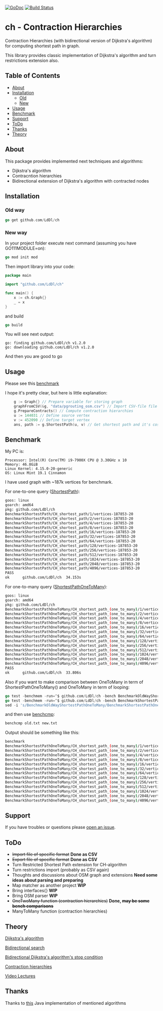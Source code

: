 [![GoDoc](https://godoc.org/github.com/golang/gddo?status.svg)](https://godoc.org/github.com/LdDl/ch)
[![Build Status](https://travis-ci.com/LdDl/ch.svg?branch=master)](https://travis-ci.com/LdDl/ch)

# ch - Contraction Hierarchies
Contraction Hierarchies (with bidirectional version of Dijkstra's algorithm) for computing shortest path in graph.

This library provides classic implementation of Dijkstra's algorithm and turn restrictions extension also.

## Table of Contents

- [About](#about)
- [Installation](#usage)
    - [Old](#old-way)
    - [New](#new-way)
- [Usage](#usage)
- [Benchmark](#benchmark)
- [Support](#support)
- [ToDo](#todo)
- [Thanks](#thanks)
- [Theory](#theory)

## About
This package provides implemented next techniques and algorithms:
* Dijkstra's algorithm
* Contracntion hierarchies
* Bidirectional extension of Dijkstra's algorithm with contracted nodes

## Installation

### Old way
```go
go get github.com/LdDl/ch
```


### New way 
In your project folder execute next command (assuming you have GO111MODULE=on):
```go
go mod init mod
```
Then import library into your code:
```go
package main

import "github.com/LdDl/ch"

func main() {
	x := ch.Graph{}
	_ = x
}
```
and build
```go
go build
```
You will see next output:
```shell
go: finding github.com/LdDl/ch v1.2.0
go: downloading github.com/LdDl/ch v1.2.0
```
And then you are good to go 

## Usage

Please see this [benchmark](bidirectional_ch_test.go#L59)

I hope it's pretty clear, but here is little explanation:
```go
    g := Graph{} // Prepare variable for storing graph
    graphFromCSV(&g, "data/pgrouting_osm.csv") // Import CSV-file file into programm
    g.PrepareContracts() // Compute contraction hierarchies
    u := 144031 // Define source vertex
    v := 452090 // Define target vertex
    ans, path := g.ShortestPath(u, v) // Get shortest path and it's cost between source and target vertex
```

## Benchmark

My PC is:

    Processor: Intel(R) Core(TM) i9-7900X CPU @ 3.30GHz x 10
    Memory: 46.8GiB
    Linux Kernel: 4.15.0-20-generic
    OS: Linux Mint 19.1 Cinnamon

I have used graph with ~187k vertices for benchmark.

For one-to-one query ([ShortestPath](bidirectional_ch.go#L16)):
```bash
goos: linux
goarch: amd64
pkg: github.com/LdDl/ch
BenchmarkShortestPath/CH_shortest_path/1/vertices-187853-20         	     500	   2801587 ns/op	 3532241 B/op	    2225 allocs/op
BenchmarkShortestPath/CH_shortest_path/2/vertices-187853-20         	    1000	   2639499 ns/op	 3532225 B/op	    2225 allocs/op
BenchmarkShortestPath/CH_shortest_path/4/vertices-187853-20         	    1000	   2730468 ns/op	 3532239 B/op	    2225 allocs/op
BenchmarkShortestPath/CH_shortest_path/8/vertices-187853-20         	     500	   2887250 ns/op	 3532254 B/op	    2225 allocs/op
BenchmarkShortestPath/CH_shortest_path/16/vertices-187853-20        	     500	   2292956 ns/op	 3532251 B/op	    2225 allocs/op
BenchmarkShortestPath/CH_shortest_path/32/vertices-187853-20        	     500	   2837590 ns/op	 3532247 B/op	    2225 allocs/op
BenchmarkShortestPath/CH_shortest_path/64/vertices-187853-20        	     500	   2649959 ns/op	 3532233 B/op	    2225 allocs/op
BenchmarkShortestPath/CH_shortest_path/128/vertices-187853-20       	     500	   2790797 ns/op	 3532215 B/op	    2225 allocs/op
BenchmarkShortestPath/CH_shortest_path/256/vertices-187853-20       	     500	   2640733 ns/op	 3532231 B/op	    2225 allocs/op
BenchmarkShortestPath/CH_shortest_path/512/vertices-187853-20       	     500	   2381726 ns/op	 3532224 B/op	    2225 allocs/op
BenchmarkShortestPath/CH_shortest_path/1024/vertices-187853-20      	     500	   2810581 ns/op	 3532223 B/op	    2225 allocs/op
BenchmarkShortestPath/CH_shortest_path/2048/vertices-187853-20      	     500	   2770308 ns/op	 3532203 B/op	    2225 allocs/op
BenchmarkShortestPath/CH_shortest_path/4096/vertices-187853-20      	     500	   2592263 ns/op	 3532234 B/op	    2225 allocs/op
PASS
ok  	github.com/LdDl/ch	34.153s
```

For one-to-many query ([ShortestPathOneToMany](bidirectional_ch_one_to_n.go#L15)):
```bash
goos: linux
goarch: amd64
pkg: github.com/LdDl/ch
BenchmarkShortestPathOneToMany/CH_shortest_path_(one_to_many)/1/vertices-187853-20         	     160	   7175512 ns/op	 6773392 B/op	   14463 allocs/op
BenchmarkShortestPathOneToMany/CH_shortest_path_(one_to_many)/2/vertices-187853-20         	     176	   6847237 ns/op	 6773416 B/op	   14463 allocs/op
BenchmarkShortestPathOneToMany/CH_shortest_path_(one_to_many)/4/vertices-187853-20         	     172	   7101499 ns/op	 6773230 B/op	   14461 allocs/op
BenchmarkShortestPathOneToMany/CH_shortest_path_(one_to_many)/8/vertices-187853-20         	     181	   6706642 ns/op	 6773435 B/op	   14463 allocs/op
BenchmarkShortestPathOneToMany/CH_shortest_path_(one_to_many)/16/vertices-187853-20        	     170	   6915546 ns/op	 6773325 B/op	   14462 allocs/op
BenchmarkShortestPathOneToMany/CH_shortest_path_(one_to_many)/32/vertices-187853-20        	     174	   6887815 ns/op	 6773307 B/op	   14462 allocs/op
BenchmarkShortestPathOneToMany/CH_shortest_path_(one_to_many)/64/vertices-187853-20        	     174	   6964305 ns/op	 6773370 B/op	   14462 allocs/op
BenchmarkShortestPathOneToMany/CH_shortest_path_(one_to_many)/128/vertices-187853-20       	     168	   6916208 ns/op	 6773333 B/op	   14463 allocs/op
BenchmarkShortestPathOneToMany/CH_shortest_path_(one_to_many)/256/vertices-187853-20       	     170	   7161520 ns/op	 6773373 B/op	   14463 allocs/op
BenchmarkShortestPathOneToMany/CH_shortest_path_(one_to_many)/512/vertices-187853-20       	     172	   6710753 ns/op	 6773492 B/op	   14464 allocs/op
BenchmarkShortestPathOneToMany/CH_shortest_path_(one_to_many)/1024/vertices-187853-20      	     181	   6680762 ns/op	 6773273 B/op	   14462 allocs/op
BenchmarkShortestPathOneToMany/CH_shortest_path_(one_to_many)/2048/vertices-187853-20      	     171	   6695043 ns/op	 6773313 B/op	   14462 allocs/op
BenchmarkShortestPathOneToMany/CH_shortest_path_(one_to_many)/4096/vertices-187853-20      	     176	   6674091 ns/op	 6773373 B/op	   14462 allocs/op
PASS
ok  	github.com/LdDl/ch	33.806s
```

Also if you want to make comparison between OneToMany in term of ShortestPathOneToMany() and OneToMany in term of looping:
```go
go test -benchmem -run=^$ github.com/LdDl/ch -bench BenchmarkOldWayShortestPathOneToMany > old.txt
go test -benchmem -run=^$ github.com/LdDl/ch -bench BenchmarkShortestPathOneToMany > new.txt
sed -i 's/BenchmarkOldWayShortestPathOneToMany/BenchmarkShortestPathOneToMany/g' old.txt
```
and then use [benchcmp](https://godoc.org/golang.org/x/tools/cmd/benchcmp):
```bash
benchcmp old.txt new.txt
```
Output should be something like this:
```bash
benchmark                                                                                 old ns/op     new ns/op     delta
BenchmarkShortestPathOneToMany/CH_shortest_path_(one_to_many)/1/vertices-187853-20        10608955      7175512       -32.36%
BenchmarkShortestPathOneToMany/CH_shortest_path_(one_to_many)/2/vertices-187853-20        10813368      6847237       -36.68%
BenchmarkShortestPathOneToMany/CH_shortest_path_(one_to_many)/4/vertices-187853-20        10583636      7101499       -32.90%
BenchmarkShortestPathOneToMany/CH_shortest_path_(one_to_many)/8/vertices-187853-20        10500989      6706642       -36.13%
BenchmarkShortestPathOneToMany/CH_shortest_path_(one_to_many)/16/vertices-187853-20       10470206      6915546       -33.95%
BenchmarkShortestPathOneToMany/CH_shortest_path_(one_to_many)/32/vertices-187853-20       10421460      6887815       -33.91%
BenchmarkShortestPathOneToMany/CH_shortest_path_(one_to_many)/64/vertices-187853-20       10499903      6964305       -33.67%
BenchmarkShortestPathOneToMany/CH_shortest_path_(one_to_many)/128/vertices-187853-20      10735268      6916208       -35.57%
BenchmarkShortestPathOneToMany/CH_shortest_path_(one_to_many)/256/vertices-187853-20      10836504      7161520       -33.91%
BenchmarkShortestPathOneToMany/CH_shortest_path_(one_to_many)/512/vertices-187853-20      10544817      6710753       -36.36%
BenchmarkShortestPathOneToMany/CH_shortest_path_(one_to_many)/1024/vertices-187853-20     10619897      6680762       -37.09%
BenchmarkShortestPathOneToMany/CH_shortest_path_(one_to_many)/2048/vertices-187853-20     10772554      6695043       -37.85%
BenchmarkShortestPathOneToMany/CH_shortest_path_(one_to_many)/4096/vertices-187853-20     10257450      6674091       -34.93%
```

## Support

If you have troubles or questions please [open an issue](https://github.com/LdDl/ch/issues/new).

## ToDo

* ~~Import file of specific format~~ **Done as CSV**
* ~~Export file of specific format~~ **Done as CSV**
* Turn Restricted Shortest Path extension for CH-algorithm
* Turn restrictions import (probably as CSV again)
* Thoughts and discussions about OSM graph and extensions **Need some ideas about parsing and preparing**
* Map matcher as another project **WIP**
* Bring interfaces{} **WIP**
* Bring OSM parser **WIP**
* ~~OneTwoMany function (contraction hierarchies)~~ **Done, ~~may be some bench comparisons~~**
* ManyToMany function (contraction hierarchies)

## Theory
[Dijkstra's algorithm](https://en.wikipedia.org/wiki/Dijkstra%27s_algorithm)

[Bidirectional search](https://en.wikipedia.org/wiki/Bidirectional_search)

[Bidirectional Dijkstra's algorithm's stop condition](http://www.cs.princeton.edu/courses/archive/spr06/cos423/Handouts/EPP%20shortest%20path%20algorithms.pdf)

[Contraction hierarchies](https://en.wikipedia.org/wiki/Contraction_hierarchies)

[Video Lectures](https://ad-wiki.informatik.uni-freiburg.de/teaching/EfficientRoutePlanningSS2012)


## Thanks
Thanks to [this](https://github.com/navjindervirdee/Advanced-Shortest-Paths-Algorithms) Java implementation of mentioned algorithms
